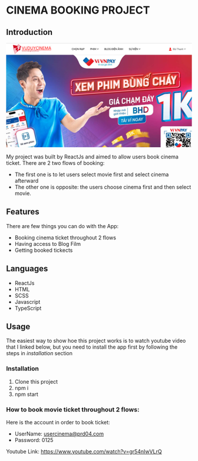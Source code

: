 # CINEMA BOOKING PROJECT

## Introduction

<img src="./Img/HomePage.png">

My project was built by ReactJs and aimed to allow users book cinema ticket. There are 2 two flows of booking:

- The first one is to let users select movie first and select cinema afterward
- The other one is opposite: the users choose cinema first and then select movie.

## Features

There are few things you can do with the App:

- Booking cinema ticket throughout 2 flows
- Having access to Blog Film
- Getting booked tickects

## Languages

- ReactJs
- HTML
- SCSS
- Javascript
- TypeScript

## Usage

The easiest way to show hoe this project works is to watch youtube video that I linked below, but you need to install the app first by following the steps in _installation_ section

### Installation

1.  Clone this project
2.  npm i
3.  npm start

### How to book movie ticket throughout 2 flows:

Here is the account in order to book ticket:

- UserName: usercinema@prd04.com
- Password: 0125

Youtube Link: https://www.youtube.com/watch?v=gr54nIwVLrQ
